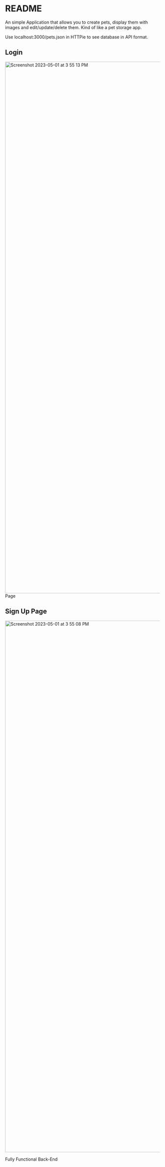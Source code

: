 # README

An simple Application that allows you to create pets, display them with images and edit/update/delete them. Kind of like a pet storage app.

Use localhost:3000/pets.json in HTTPie to see database in API format.

## Login 
<img width="1728" alt="Screenshot 2023-05-01 at 3 55 13 PM" src="https://user-images.githubusercontent.com/117698398/235529722-83a948b8-373e-4620-b97d-91cc5152b092.png">
Page


## Sign Up Page
<img width="1728" alt="Screenshot 2023-05-01 at 3 55 08 PM" src="https://user-images.githubusercontent.com/117698398/235529763-943f9e19-aa3c-4ce2-b5c5-95300a2a7838.png">

Fully Functional Back-End

